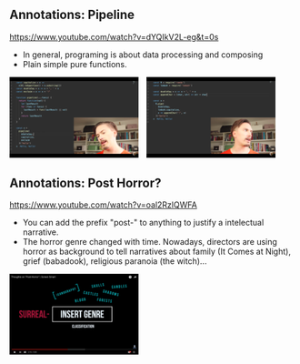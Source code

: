 ## Annotations: Pipeline
https://www.youtube.com/watch?v=dYQIkV2L-eg&t=0s

- In general, programing is about data processing and composing
- Plain simple pure functions.

<div>
	<img src="media/Screen Shot 2017-07-10 at 19.53.03.png" width="45%" style="margin-right: 10px" />
	<img src="media/Screen Shot 2017-07-10 at 19.57.07.png" width="45%" />
</div>

## Annotations: Post Horror?
https://www.youtube.com/watch?v=oal2RzlQWFA

- You can add the prefix "post-" to anything to justify a intelectual narrative.
- The horror genre changed with time. Nowadays, directors are using horror as background to tell narratives about family (It Comes at Night), grief (babadook), religious paranoia (the witch)...

<div>
	<img src="media/Screen Shot 2017-07-10 at 20.16.10.png" width="45%" />
</div>


